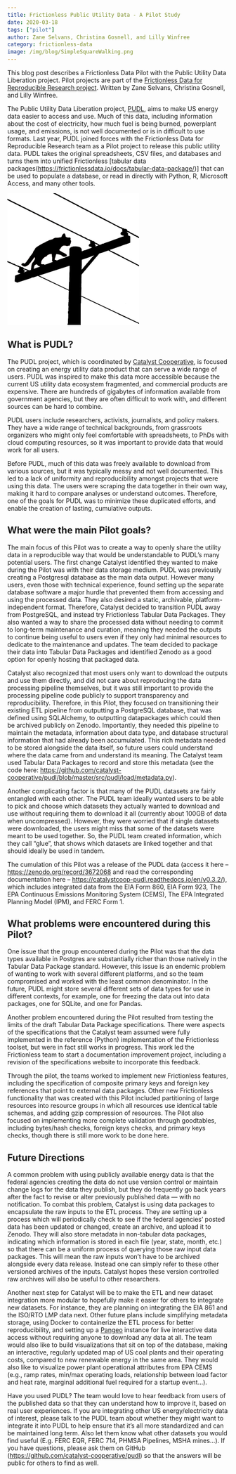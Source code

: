 ```yaml
---
title: Frictionless Public Utility Data - A Pilot Study
date: 2020-03-18
tags: ["pilot"]
author: Zane Selvans, Christina Gosnell, and Lilly Winfree
category: frictionless-data
image: /img/blog/SimpleSquareWalking.png
---
```


This blog post describes a Frictionless Data Pilot with the Public Utility Data Liberation project. Pilot projects are part of the [Frictionless Data for Reproducible Research project](https://frictionlessdata.io/reproducible-research/). Written by Zane Selvans, Christina Gosnell, and Lilly Winfree.

<!-- more -->

The Public Utility Data Liberation project, [PUDL](https://catalyst.coop/pudl/), aims to make US energy data easier to access and use. Much of this data, including information about the cost of electricity, how much fuel is being burned, powerplant usage, and emissions, is not well documented or is in difficult to use formats. Last year, PUDL joined forces with the Frictionless Data for Reproducible Research team as a Pilot project to release this public utility data. PUDL takes the original spreadsheets, CSV files, and databases and turns them into unified Frictionless [tabular data packages(https://frictionlessdata.io/docs/tabular-data-package/)] that can be used to populate a database, or read in directly with Python, R, Microsoft Access, and many other tools.

![Catalyst Logo](./SimpleSquareWalking.png)

## What is PUDL?
The PUDL project, which is coordinated by [Catalyst Cooperative](https://catalyst.coop/pudl/), is focused on creating an energy utility data product that can serve a wide range of users. PUDL was inspired to make this data more accessible because the current US utility data ecosystem fragmented, and commercial products are expensive. There are hundreds of gigabytes of information available from government agencies, but they are often difficult to work with, and different sources can be hard to combine.

PUDL users include researchers, activists, journalists, and policy makers. They have a wide range of technical backgrounds, from grassroots organizers who might only feel comfortable with spreadsheets, to PhDs with cloud computing resources, so it was important to provide data that would work for all users.

Before PUDL, much of this data was freely available to download from various sources, but it was typically messy and not well documented. This led to a lack of uniformity and reproducibility amongst projects that were using this data. The users were scraping the data together in their own way, making it hard to compare analyses or understand outcomes. Therefore, one of the goals for PUDL was to minimize these duplicated efforts, and enable the creation of lasting, cumulative outputs.

## What were the main Pilot goals?
The main focus of this Pilot was to create a way to openly share the utility data in a reproducible way that would be understandable to PUDL’s many potential users. The first change Catalyst identified they wanted to make during the Pilot was with their data storage medium. PUDL was previously creating a Postgresql database as the main data output. However many users,  even those with technical experience, found setting up the separate database software a major hurdle that prevented them from accessing and using the processed data. They also desired a static, archivable, platform-independent format. Therefore, Catalyst decided to transition PUDL away from PostgreSQL, and instead try Frictionless Tabular Data Packages. They also wanted a way to share the processed data without needing to commit to long-term maintenance and curation, meaning they needed the outputs to continue being useful to users even if they only had minimal resources to dedicate to the maintenance and updates. The team decided to package their data into Tabular Data Packages and identified Zenodo as a good option for openly hosting that packaged data.

Catalyst also recognized that most users only want to download the outputs and use them directly, and did not care about reproducing the data processing pipeline themselves, but it was still important to provide the processing pipeline code publicly to support transparency and reproducibility. Therefore, in this Pilot, they focused on transitioning their existing ETL pipeline from outputting a PostgreSQL database, that was defined using SQLAlchemy, to outputting datapackages which could then be archived publicly on Zenodo. Importantly, they needed this pipeline to maintain the metadata, information about data type, and database structural information that had already been accumulated. This rich metadata needed to be stored alongside the data itself, so future users could understand where the data came from and understand its meaning. The Catalyst team used Tabular Data Packages to record and store this metadata (see the code here: https://github.com/catalyst-cooperative/pudl/blob/master/src/pudl/load/metadata.py).

Another complicating factor is that many of the PUDL datasets are fairly entangled with each other. The PUDL team ideally wanted users to be able to pick and choose which datasets they actually wanted to download and use without requiring them to download it all (currently about 100GB of data when uncompressed). However, they were worried that if single datasets were downloaded, the users might miss that some of the datasets were meant to be used together. So, the PUDL team created information, which they call “glue”,  that shows which datasets are linked together and that should ideally be used in tandem. 

The cumulation of this Pilot was a release of the PUDL data (access it here – https://zenodo.org/record/3672068 and read the corresponding documentation here – https://catalystcoop-pudl.readthedocs.io/en/v0.3.2/), which includes integrated data from the EIA Form 860, EIA Form 923, The EPA Continuous Emissions Monitoring System (CEMS), The EPA Integrated Planning Model (IPM), and FERC Form 1.

## What problems were encountered during this Pilot?
One issue that the group encountered during the Pilot was that the data types available in Postgres are substantially richer than those natively in the Tabular Data Package standard. However, this issue is an endemic problem of wanting to work with several different platforms, and so the team compromised and worked with the least common denominator.  In the future, PUDL might store several different sets of data types for use in different contexts, for example, one for freezing the data out into data packages, one for SQLite, and one for Pandas.

Another problem encountered during the Pilot resulted from testing the limits of the draft Tabular Data Package specifications. There were aspects of the specifications that the Catalyst team assumed were fully implemented in the reference (Python) implementation of the Frictionless toolset, but were in fact still works in progress. This work led the Frictionless team to start a documentation improvement project, including a revision of the specifications website to incorporate this feedback.

Through the pilot, the teams worked to implement new Frictionless features, including the specification of composite primary keys and foreign key references that point to external data packages. Other new Frictionless functionality that was created with this Pilot included partitioning of large resources into resource groups in which all resources use identical table schemas, and adding gzip compression of resources. The Pilot also focused on implementing more complete validation through goodtables, including bytes/hash checks, foreign keys checks, and primary keys checks, though there is still more work to be done here.

## Future Directions
A common problem with using publicly available energy data is that the federal agencies creating the data do not use version control or maintain change logs for the data they publish, but they do frequently go back years after the fact to revise or alter previously published data — with no notification. To combat this problem, Catalyst is using data packages to encapsulate the raw inputs to the ETL process. They are setting up a process which will periodically check to see if the federal agencies’ posted data has been updated or changed, create an archive, and upload it to Zenodo. They will also store metadata in non-tabular data packages, indicating which information is stored in each file (year, state, month, etc.) so that there can be a uniform process of querying those raw input data packages. This will mean the raw inputs won’t have to be archived alongside every data release. Instead one can simply refer to these other versioned archives of the inputs. Catalyst hopes these version controlled raw archives will also be useful to other researchers.

Another next step for Catalyst will be to make the ETL and new dataset integration more modular to hopefully make it easier for others to integrate new datasets. For instance, they are planning on integrating the EIA 861 and the ISO/RTO LMP data next. Other future plans include simplifying metadata storage, using Docker to containerize the ETL process for better reproducibility, and setting up a [Pangeo](https://pangeo.io/)  instance for live interactive data access without requiring anyone to download any data at all. The team would also like to build visualizations that sit on top of the database, making an interactive, regularly updated map of US coal plants and their operating costs, compared to new renewable energy in the same area. They would also like to visualize power plant operational attributes from EPA CEMS (e.g., ramp rates, min/max operating loads, relationship between load factor and heat rate, marginal additional fuel required for a startup event…).

Have you used PUDL? The team would love to hear feedback from users of the published data so that they can understand how to improve it, based on real user experiences. If you are integrating other US energy/electricity data of interest, please talk to the PUDL team about whether they might want to integrate it into PUDL to help ensure that it’s all more standardized and can be maintained long term. Also let them know what other datasets you would find useful (E.g. FERC EQR, FERC 714, PHMSA Pipelines, MSHA mines…).  If you have questions, please ask them on GitHub (https://github.com/catalyst-cooperative/pudl) so that the answers will be public for others to find as well.
